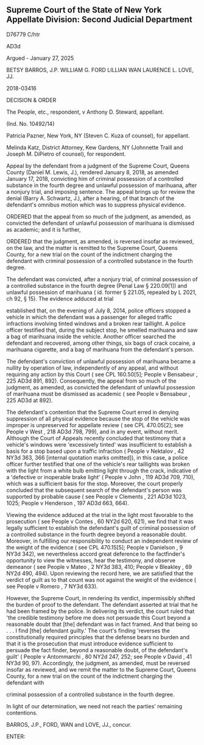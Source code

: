 ## Supreme Court of the State of New York Appellate Division: Second Judicial Department

D76779 C/htr

AD3d

Argued - January 27, 2025

BETSY BARROS, J.P. WILLIAM G. FORD LILLIAN WAN LAURENCE L. LOVE, JJ.

2018-03416

DECISION &amp; ORDER

The People, etc., respondent, v Anthony D. Steward, appellant.

(Ind. No. 10492/14)

Patricia Pazner, New York, NY (Steven C. Kuza of counsel), for appellant.

Melinda Katz, District Attorney, Kew Gardens, NY (Johnnette Traill and Joseph M. DiPietro of counsel), for respondent.

Appeal by the defendant from a judgment of the Supreme Court, Queens County (Daniel M. Lewis, J.), rendered January 8, 2018, as amended January 17, 2018, convicting him of criminal possession of a controlled substance in the  fourth degree and unlawful possession of marihuana, after a nonjury trial, and imposing sentence.  The appeal brings up for review the denial (Barry A. Schwartz, J.), after a hearing, of that branch of the defendant's omnibus motion which was to suppress physical evidence.

ORDERED that the appeal from so much of the judgment, as amended, as convicted the defendant of unlawful possession of marihuana is dismissed as academic; and it is further,

ORDERED that the judgment, as amended, is reversed insofar as reviewed, on the law, and the matter is remitted to the Supreme Court, Queens County, for a new trial on the count of the indictment charging the defendant with criminal possession of a controlled substance in the fourth degree.

The  defendant  was  convicted,  after  a  nonjury  trial,  of  criminal  possession  of  a controlled substance in the fourth degree (Penal Law § 220.09[1]) and unlawful possession of marihuana ( id. former § 221.05, repealed by L 2021, ch 92, § 15).  The evidence adduced at trial

established that, on the evening of July 8, 2014, police officers stopped a vehicle in which the defendant was a passenger for alleged traffic infractions involving tinted windows and a broken rear taillight.  A police officer testified that, during the subject stop, he smelled marihuana and saw a bag of marihuana inside the vehicle.  Another officer searched the defendant and recovered, among other things, six bags of crack cocaine, a marihuana cigarette, and a bag of marihuana from the defendant's person.

The defendant's conviction of unlawful possession of marihuana became a nullity by operation of law, independently of any appeal, and without requiring any action by this Court ( see CPL 160.50[5]; People v Bensabeur , 225 AD3d 891, 892).  Consequently, the appeal from so much of the judgment, as amended, as convicted the defendant of unlawful possession of marihuana must be dismissed as academic ( see People v Bensabeur , 225 AD3d at 892).

The defendant's contention that the Supreme Court erred in denying suppression of all physical evidence because the stop of the vehicle was improper is unpreserved for appellate review ( see CPL 470.05[2]; see People v West ,  218 AD3d 798, 799), and in any event, without merit. Although the Court of Appeals recently concluded that testimony that a vehicle's windows were 'excessively tinted' was insufficient to establish a basis for a stop based upon a traffic infraction ( People v Nektalov , 42 NY3d 363, 366 [internal quotation marks omitted]), in this case, a police officer further testified that one of the vehicle's rear taillights was broken with the light from a white bulb emitting light through the crack, indicative of a 'defective or inoperable brake light' ( People v John , 119 AD3d 709, 710), which was a sufficient basis for the stop.  Moreover, the court properly concluded that the subsequent search of the defendant's person was supported by probable cause ( see People v Clements , 221 AD3d 1023, 1025; People v Henderson , 197 AD3d 663, 664).

Viewing  the  evidence  adduced  at  the  trial  in  the  light  most  favorable  to  the prosecution ( see People v Contes ,  60 NY2d 620, 621), we find that it was legally sufficient to establish the defendant's guilt of criminal possession of a controlled substance in the fourth degree beyond a reasonable doubt.  Moreover, in fulfilling our responsibility to conduct an independent review of the weight of the evidence ( see CPL 470.15[5]; People v Danielson , 9 NY3d 342), we nevertheless accord great deference to the factfinder's opportunity to view the witnesses, hear the testimony, and observe demeanor ( see People v Mateo , 2 NY3d 383, 410; People v Bleakley , 69 NY2d 490, 494).  Upon reviewing the record here, we are satisfied that the verdict of guilt as to that count was not against the weight of the evidence ( see People v Romero , 7 NY3d 633).

However, the Supreme Court, in rendering its verdict, impermissibly shifted the burden of proof to the defendant.  The defendant asserted at trial that he had been framed by the police.  In delivering its verdict, the court ruled that 'the credible testimony before me does not persuade this Court beyond a reasonable doubt that [the] defendant was in fact framed.  And that being so . . . I find [the] defendant guilty.'  The court's finding 'reverses the constitutionally required principles that the defense bears no burden and that it is the prosecution that must introduce evidence sufficient to persuade the fact finder, beyond a reasonable doubt, of the defendant's guilt' ( People v  Antommarchi ,  80  NY2d 247, 252; see People v David ,  41  NY3d 90, 97).  Accordingly, the judgment, as amended, must be reversed insofar as reviewed, and we remit the matter to the Supreme Court, Queens County, for a new trial on the count of the indictment charging the defendant with

criminal possession of a controlled substance in the fourth degree.

In light of our determination, we need not reach the parties' remaining contentions.

BARROS, J.P., FORD, WAN and LOVE, JJ., concur.

ENTER:

<!-- image -->